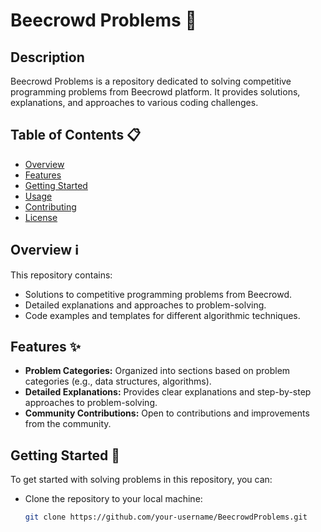 # Beecrowd Problems 🐝

## Description
Beecrowd Problems is a repository dedicated to solving competitive programming problems from Beecrowd platform. It provides solutions, explanations, and approaches to various coding challenges.

## Table of Contents 📋
- [Overview](#overview)
- [Features](#features)
- [Getting Started](#getting-started)
- [Usage](#usage)
- [Contributing](#contributing)
- [License](#license)

## Overview ℹ️
This repository contains:
- Solutions to competitive programming problems from Beecrowd.
- Detailed explanations and approaches to problem-solving.
- Code examples and templates for different algorithmic techniques.

## Features ✨
- **Problem Categories:** Organized into sections based on problem categories (e.g., data structures, algorithms).
- **Detailed Explanations:** Provides clear explanations and step-by-step approaches to problem-solving.
- **Community Contributions:** Open to contributions and improvements from the community.

## Getting Started 🚀
To get started with solving problems in this repository, you can:
- Clone the repository to your local machine:
  ```bash
  git clone https://github.com/your-username/BeecrowdProblems.git
